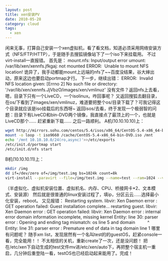 ```yaml
---
layout: post
title: xen安装PV
date: 2010-05-28
category: cloud
tags:
  - xen
---
```


闲来无事，打算自己安装一个xen虚拟机，看了看文档，知道必须采用网络安装方式（NFS/FTP/HTTP），于是随手去搜狐镜像站下了一个iso下来挂载用。
不过virt-install一直报错。
首先是：
    mount.nfs: Input/output error
    umount: /var/lib/xen/xennfs.jfkgaj: not mounted
    ERROR:  Unable to mount NFS location!
诡异了，我手动都能mount上远端的nfs了~~百度没结果，谷大婶出动，原来这边也要启动portmap才行。
下一步，继续出错：
    ERROR:  Invalid NFS location given: [Errno 2] No such file or directory: '/var/lib/xen/xennfs.JjVbzO/images/xen/vmlinuz'
没有文件？返回nfs上去看，嗯，目录下只有一个LiveCD，一个isolinux。咋回事呢？
又返回搜狐去翻目录，在os/下看到了images/xen/vmlinuz，难道要把整个os/目录下载了？可我记得这个目录就应该是iso挂载后的东西呀~
返回isos/去看，终于发现一个极弱智的问题：目录下有LiveCD和bin-DVD两个镜像，我直接点了最顶上的一个，也就是LiveCD那个……
赶紧重新下载……
之后一路顺利。
A机(10.10.10.10)上：
```bash
wget http://mirrors.sohu.com/centos/5.4/isos/x86_64/CentOS-5.4-x86_64-bin-DVD.iso -c
mount -o loop -t iso9660 /cache/CentOS-5.4-x86_64-bin-DVD.iso /mnt
echo '/mnt 10.10.10.0/24(ro,async)'>>/etc/exports
/etc/init.d/portmap start
/etc/init.d/nfs start
```
B机(10.10.10.11)上：
```bash
mkdir /img
dd if=/dev/zero of=/img/test.img bs=1024k count=8k
virt-install --paravirt --file=/img/test.img --name=test --ram=1024 --vcpus=1 --bridge=xenbr0 --bridge=xenbr1 --nographics --location=nfs:10.10.10.10:/mnt
```
（半虚拟化、虚拟机安装位置、虚拟机名、内存、CPU、桥接网卡*2、文本模式、安装源）
然后就是很普通的linux安装过程了，填ip，分区云云……选择最小化安装，reboot。
又见报错：
    Restarting system.
    libvir: Xen Daemon error : GET operation failed: 
    Guest installation complete... restarting guest.
    libvir: Xen Daemon error : GET operation failed: 
    libvir: Xen Daemon error : internal error domain information incomplete, missing kernel
    Entity: line 30: parser error : Opening and ending tag mismatch: os line 5 and domain
    </domain>
             ^
    Entity: line 31: parser error : Premature end of data in tag domain line 1
哪里有问题呢？
随手xm list，发现居然有一个名叫test的的guestOS，赶紧console一看，完全能用！！
不太相信的关机，重新create了一次，还是没问题！
把在/etc/xen下自动生成的test文件mv进/etc/xen/auto下，再把整个宿主机一重启，几分钟后重登陆一看，testOS也已经启动起来能用了。完成！
 
 
